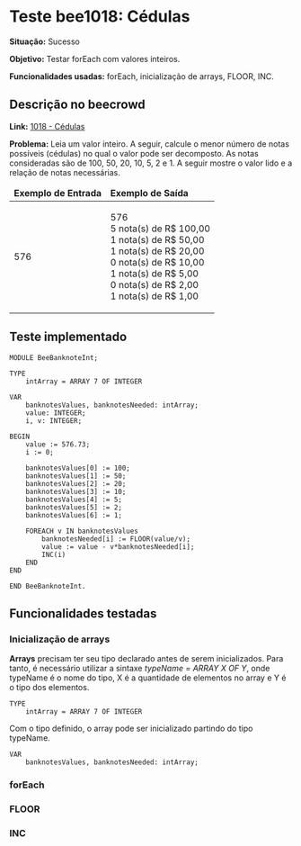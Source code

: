 # Teste bee1018: Cédulas
<b>Situação:</b> Sucesso

<b>Objetivo:</b> Testar forEach com valores inteiros.

<b>Funcionalidades usadas:</b> forEach, inicialização de arrays, FLOOR, INC.

## Descrição no beecrowd

<b>Link:</b> [1018 - Cédulas](https://www.beecrowd.com.br/judge/pt/problems/view/1018)

<b>Problema:</b> Leia um valor inteiro. A seguir, calcule o menor número de notas possíveis (cédulas) no qual o valor pode ser decomposto. As notas consideradas são de 100, 50, 20, 10, 5, 2 e 1. A seguir mostre o valor lido e a relação de notas necessárias.

<table>
<thead>
<tr>
  <td><b>Exemplo de Entrada</b></td>
  <td><b>Exemplo de Saída</b></td>
</tr>
</thead>
<tbody>
<tr>
<td class="division">
<p>
576</p>
</td>
<td>
<p>
576<br>
5 nota(s) de R$ 100,00<br>
1 nota(s) de R$ 50,00<br>
1 nota(s) de R$ 20,00<br>
0 nota(s) de R$ 10,00<br>
1 nota(s) de R$ 5,00<br>
0 nota(s) de R$ 2,00<br>
1 nota(s) de R$ 1,00</p>
</td>
</tr>
</tbody>
</table>

## Teste implementado

```
MODULE BeeBanknoteInt;

TYPE
	intArray = ARRAY 7 OF INTEGER

VAR
	banknotesValues, banknotesNeeded: intArray;
	value: INTEGER;
	i, v: INTEGER;

BEGIN
	value := 576.73;
	i := 0;

	banknotesValues[0] := 100;
	banknotesValues[1] := 50;
	banknotesValues[2] := 20;
	banknotesValues[3] := 10;
	banknotesValues[4] := 5;
	banknotesValues[5] := 2;
	banknotesValues[6] := 1;

	FOREACH v IN banknotesValues
		banknotesNeeded[i] := FLOOR(value/v);
		value := value - v*banknotesNeeded[i];
		INC(i)
	END
END

END BeeBanknoteInt.
```

## Funcionalidades testadas
### Inicialização de arrays

<b>Arrays</b> precisam ter seu tipo declarado antes de serem inicializados. Para tanto, é necessário utilizar a sintaxe <i>typeName = ARRAY X OF Y</i>, onde typeName é o nome do tipo, X é a quantidade de elementos no array e Y é o tipo dos elementos.

```
TYPE
	intArray = ARRAY 7 OF INTEGER
```
Com o tipo definido, o array pode ser inicializado partindo do tipo typeName.

```
VAR
	banknotesValues, banknotesNeeded: intArray;
```

### forEach

### FLOOR

### INC
